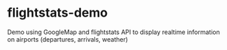 # flightstats-demo
Demo using GoogleMap and flightstats API to display realtime information on airports (departures, arrivals, weather)
